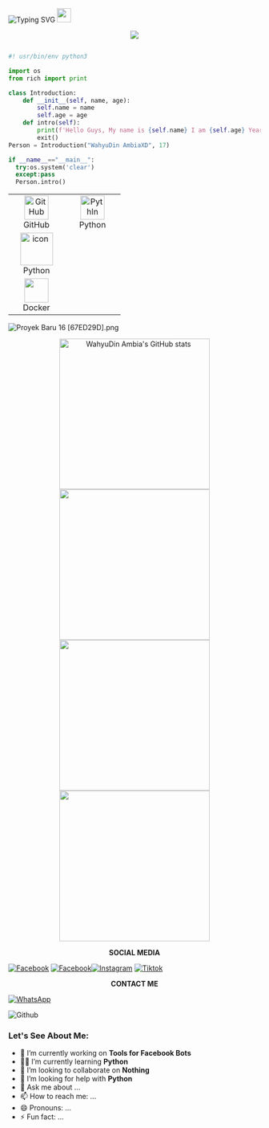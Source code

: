 <div align="center" style="display: inline-block;">
  <img src="https://readme-typing-svg.herokuapp.com?font=Pacifico&color=%ffffff&size=48&center=true&vCenter=true&width=1200&height=100&lines=Welcome+to+WahyuXD!" alt="Typing SVG" style="display: inline-block;">
  <img src="https://media.giphy.com/media/hvRJCLFzcasrR4ia7z/giphy.gif" width="28" style="display: inline-block;">
</div>
<p align="center">
   <img src="https://komarev.com/ghpvc/?username=W4hyuXD&label=Profile+Views&style=flat-square&color=ff0000"/>
</p>
<!--
![Typing SVG](https://readme-typing-svg.herokuapp.com?lines=font=Koulen&size=25&color=light&center=true&width=600&vCenter=true&lines=Hello,+World!)
--->
  <p align="center">
    
```python

#! usr/bin/env python3   

import os   
from rich import print

class Introduction:   
    def __init__(self, name, age):
        self.name = name
        self.age = age
    def intro(self):
        print(f'Hello Guys, My name is {self.name} I am {self.age} Years old.')
        exit()
Person = Introduction("WahyuDin AmbiaXD", 17)

if __name__=="__main__":
  try:os.system('clear')
  except:pass
  Person.intro()
```

<table align="center">
  <tr>
    <td align="center" width="96">
        <img src="https://techstack-generator.vercel.app/github-icon.svg" width="48" height="48" alt="GitHub" /><br>GitHub
    </td>
    <td align="center" width="96">
        <img src="https://techstack-generator.vercel.app/Python-icon.svg" width="48" height="48" alt="Pythln" /><br>Python
    </td>
  </tr>
  <tr>
    <td align="center" width="96">
      <img src="https://techstack-generator.vercel.app/python-icon.svg" alt="icon" width="65" height="65" /><br>Python
    </td>
  </tr>
  <tr>
    <td align="center" width="96">
        <img src="https://techstack-generator.vercel.app/docker-icon.svg" width="48" height="48" /><br>Docker
    </td>
  </tr>
</table>

![Proyek Baru 16 [67ED29D].png](https://github.com/W4hyuXD/W4hyuXD/assets/131398263/967d35b3-eb0f-490c-b1f8-9137ad3e2014)
<!--
<p align="center"><b>I'm Studying</b></p>
<p align="center">
    <a href="https://www.python.org/" target="_blank"><img src="https://img.icons8.com/color/144/000000/python--v1.png" alt="Python" width="50" height="50"/> </a>
   <a href="https://www.w3.org/html/" target="_blank"> <img src="https://img.icons8.com/color/144/000000/html-5--v1.png" alt="Html5" width="50" height="50"/> </a><a href="https://www.w3schools.com/css/" target="_blank"> <img src="https://img.icons8.com/color/150/000000/css3.png" alt="Css" width="50" height="50"/> </a> <a href="https://developer.mozilla.org/en-US/docs/Web/JavaScript" target="_blank"> <img src="https://img.icons8.com/color/144/000000/javascript--v1.png" alt="javascript" width="50" height="50"/> </a>
</p>
--->
  <p align="center">
     <img src="https://github-readme-stats.vercel.app/api?username=W4hyuXD&show_icons=true&include_all_commits=true&theme=github_dark" alt="WahyuDin Ambia's GitHub stats" width="300"/>
     <img src="https://github-readme-streak-stats.herokuapp.com/?user=W4hyuXD&theme=one_dark_pro" width="300"/>
     <img src="https://github-readme-stats.vercel.app/api/top-langs/?username=W4hyuXD&layout=compact&theme=github_dark&langs_count=12" width="300"/>
     <img src="http://github-profile-summary-cards.vercel.app/api/cards/profile-details?username=W4hyuXD&theme=github_dark" width="300"/><br /></p>
<p align="center"><b>SOCIAL MEDIA</b></p>

[![Facebook](https://img.shields.io/badge/Facebook-Follow-blue?style=for-the-badge&logo=facebook)](https://www.facebook.com/whyxd.567)
[![Facebook](https://img.shields.io/badge/Facebook-Follow-blue?style=for-the-badge&logo=facebook)](https://www.facebook.com/whyu.404)[![Instagram](https://img.shields.io/badge/Instagram-Follow-pink?style=for-the-badge&logo=Instagram)](https://www.instagram.com/why.404_)
[![Tiktok](https://img.shields.io/badge/Tiktok-Follow-black?style=for-the-badge&logo=Tiktok)](https://www.tiktok.com/whyu403_)

<p align="center"><b>CONTACT ME</b></p>

[![WhatsApp](https://img.shields.io/badge/WhatsApp-CHAT-green?style=for-the-badge&logo=WhatsApp)](https://wa.me/233506380966?text=Asalamualaikum+bang)
</details>


<img lebar="55%" align="kanan" alt="Github" src="https://raw.githubusercontent.com/onimur/.github/master/.resources/git-header.svg" /></p>


### Let's See About Me: 

- 🏃 I’m currently working on **Tools for Facebook Bots**
- 🧑‍💻 I’m currently learning **Python**
- 👯 I’m looking to collaborate on **Nothing**
- 🤔 I’m looking for help with **Python**
- 💬 Ask me about ...
- 📫 How to reach me: ...
- 😄 Pronouns: ...
- ⚡ Fun fact: ...






